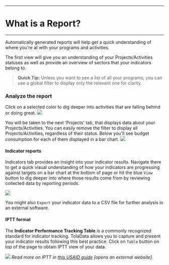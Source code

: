 ****
# What is a Report?
---

Automatically generated reports will help get a quick understanding of where you're at with your programs and activities. 

The first view will give you an understanding of your Projects/Activities statuses as well as provide an overview of sectors that your indicators belong to.

> **Quick Tip:** Unless you want to see a list of all your programs, you can use a global filter to display only the relevant one for clarity.

### Analyze the report
Click on a selected color to dig deeper into activities that are falling behind or doing great.
![](/assets_en/reports_status.png)

You will be taken to the next 'Projects' tab, that displays data about your Projects/Activities. You can easily remove the filter to display all Projects/Activities, regardless of their status. Below you'll see budget consumption for each of them displayed in a bar chart. 
![](/assets_en/reports_activities.png)

#### Indicator reports

Indicators tab provides an insight into your indicator results. Navigate there to get a quick visual understanding of how your indicators are progressing against targets on a bar chart at the bottom of page or hit the blue `View` button to dig deeper into where those results come from by reviewing collected data by reporting periods.

![](/assets_en/report_data.PNG)

You might also `Export` your indicator data to a CSV file for further analysis in an external software.

#### IPTT format 

The **Indicator Performance Tracking Table** is a commonly recognized standard for indicator tracking. TolaData allows you to capture and present your indicator results following this best practice. Click on `Table` button on top of the page to obtain IPTT view of your data.

![](/assets_en/iptt.PNG)
_Read more on IPTT in [this USAID guide](https://pdf.usaid.gov/pdf_docs/Pnadq294.pdf) [opens an external website]._





